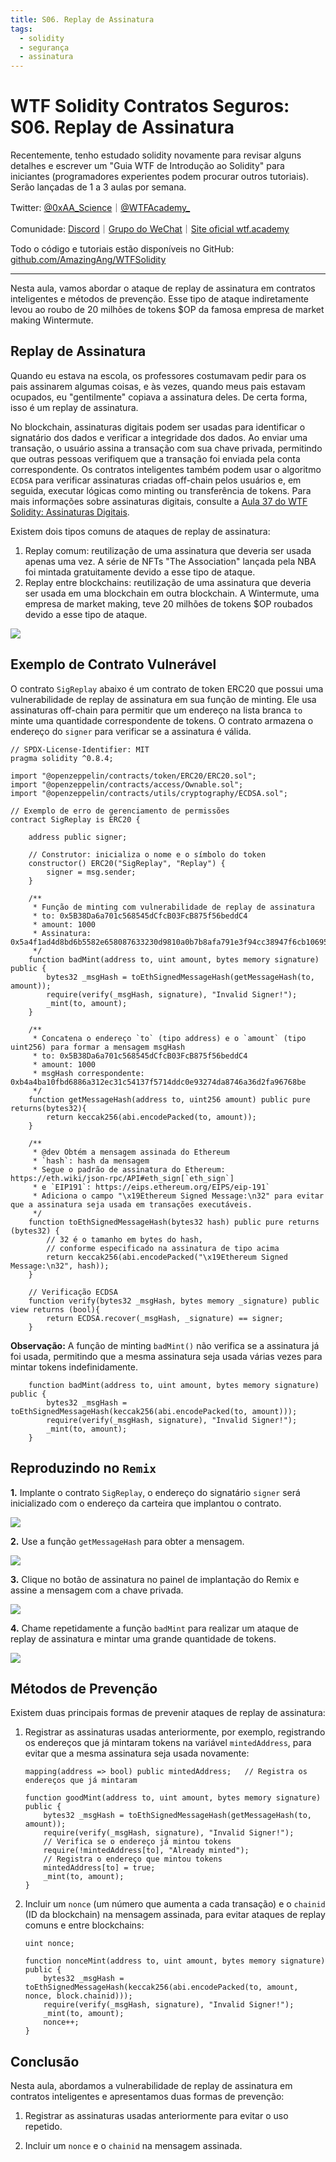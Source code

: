 ```yaml
---
title: S06. Replay de Assinatura
tags:
  - solidity
  - segurança
  - assinatura
---
```


# WTF Solidity Contratos Seguros: S06. Replay de Assinatura

Recentemente, tenho estudado solidity novamente para revisar alguns detalhes e escrever um "Guia WTF de Introdução ao Solidity" para iniciantes (programadores experientes podem procurar outros tutoriais). Serão lançadas de 1 a 3 aulas por semana.

Twitter: [@0xAA_Science](https://twitter.com/0xAA_Science)｜[@WTFAcademy_](https://twitter.com/WTFAcademy_)

Comunidade: [Discord](https://discord.gg/5akcruXrsk)｜[Grupo do WeChat](https://docs.google.com/forms/d/e/1FAIpQLSe4KGT8Sh6sJ7hedQRuIYirOoZK_85miz3dw7vA1-YjodgJ-A/viewform?usp=sf_link)｜[Site oficial wtf.academy](https://wtf.academy)

Todo o código e tutoriais estão disponíveis no GitHub: [github.com/AmazingAng/WTFSolidity](https://github.com/AmazingAng/WTFSolidity)

-----

Nesta aula, vamos abordar o ataque de replay de assinatura em contratos inteligentes e métodos de prevenção. Esse tipo de ataque indiretamente levou ao roubo de 20 milhões de tokens $OP da famosa empresa de market making Wintermute.

## Replay de Assinatura

Quando eu estava na escola, os professores costumavam pedir para os pais assinarem algumas coisas, e às vezes, quando meus pais estavam ocupados, eu "gentilmente" copiava a assinatura deles. De certa forma, isso é um replay de assinatura.

No blockchain, assinaturas digitais podem ser usadas para identificar o signatário dos dados e verificar a integridade dos dados. Ao enviar uma transação, o usuário assina a transação com sua chave privada, permitindo que outras pessoas verifiquem que a transação foi enviada pela conta correspondente. Os contratos inteligentes também podem usar o algoritmo `ECDSA` para verificar assinaturas criadas off-chain pelos usuários e, em seguida, executar lógicas como minting ou transferência de tokens. Para mais informações sobre assinaturas digitais, consulte a [Aula 37 do WTF Solidity: Assinaturas Digitais](../37_Signature/readme.md).

Existem dois tipos comuns de ataques de replay de assinatura:

1. Replay comum: reutilização de uma assinatura que deveria ser usada apenas uma vez. A série de NFTs "The Association" lançada pela NBA foi mintada gratuitamente devido a esse tipo de ataque.
2. Replay entre blockchains: reutilização de uma assinatura que deveria ser usada em uma blockchain em outra blockchain. A Wintermute, uma empresa de market making, teve 20 milhões de tokens $OP roubados devido a esse tipo de ataque.

![](./img/S06-1.png)

## Exemplo de Contrato Vulnerável

O contrato `SigReplay` abaixo é um contrato de token ERC20 que possui uma vulnerabilidade de replay de assinatura em sua função de minting. Ele usa assinaturas off-chain para permitir que um endereço na lista branca `to` minte uma quantidade correspondente de tokens. O contrato armazena o endereço do `signer` para verificar se a assinatura é válida.

```solidity
// SPDX-License-Identifier: MIT
pragma solidity ^0.8.4;

import "@openzeppelin/contracts/token/ERC20/ERC20.sol";
import "@openzeppelin/contracts/access/Ownable.sol";
import "@openzeppelin/contracts/utils/cryptography/ECDSA.sol";

// Exemplo de erro de gerenciamento de permissões
contract SigReplay is ERC20 {

    address public signer;

    // Construtor: inicializa o nome e o símbolo do token
    constructor() ERC20("SigReplay", "Replay") {
        signer = msg.sender;
    }
    
    /**
     * Função de minting com vulnerabilidade de replay de assinatura
     * to: 0x5B38Da6a701c568545dCfcB03FcB875f56beddC4
     * amount: 1000
     * Assinatura: 0x5a4f1ad4d8bd6b5582e658087633230d9810a0b7b8afa791e3f94cc38947f6cb1069519caf5bba7b975df29cbfdb4ada355027589a989435bf88e825841452f61b
     */
    function badMint(address to, uint amount, bytes memory signature) public {
        bytes32 _msgHash = toEthSignedMessageHash(getMessageHash(to, amount));
        require(verify(_msgHash, signature), "Invalid Signer!");
        _mint(to, amount);
    }

    /**
     * Concatena o endereço `to` (tipo address) e o `amount` (tipo uint256) para formar a mensagem msgHash
     * to: 0x5B38Da6a701c568545dCfcB03FcB875f56beddC4
     * amount: 1000
     * msgHash correspondente: 0xb4a4ba10fbd6886a312ec31c54137f5714ddc0e93274da8746a36d2fa96768be
     */
    function getMessageHash(address to, uint256 amount) public pure returns(bytes32){
        return keccak256(abi.encodePacked(to, amount));
    }

    /**
     * @dev Obtém a mensagem assinada do Ethereum
     * `hash`: hash da mensagem
     * Segue o padrão de assinatura do Ethereum: https://eth.wiki/json-rpc/API#eth_sign[`eth_sign`]
     * e `EIP191`: https://eips.ethereum.org/EIPS/eip-191`
     * Adiciona o campo "\x19Ethereum Signed Message:\n32" para evitar que a assinatura seja usada em transações executáveis.
     */
    function toEthSignedMessageHash(bytes32 hash) public pure returns (bytes32) {
        // 32 é o tamanho em bytes do hash,
        // conforme especificado na assinatura de tipo acima
        return keccak256(abi.encodePacked("\x19Ethereum Signed Message:\n32", hash));
    }

    // Verificação ECDSA
    function verify(bytes32 _msgHash, bytes memory _signature) public view returns (bool){
        return ECDSA.recover(_msgHash, _signature) == signer;
    }
```

**Observação:** A função de minting `badMint()` não verifica se a assinatura já foi usada, permitindo que a mesma assinatura seja usada várias vezes para mintar tokens indefinidamente.

```solidity
    function badMint(address to, uint amount, bytes memory signature) public {
        bytes32 _msgHash = toEthSignedMessageHash(keccak256(abi.encodePacked(to, amount)));
        require(verify(_msgHash, signature), "Invalid Signer!");
        _mint(to, amount);
    }
```

## Reproduzindo no `Remix`

**1.** Implante o contrato `SigReplay`, o endereço do signatário `signer` será inicializado com o endereço da carteira que implantou o contrato.

![](./img/S06-2.png)

**2.** Use a função `getMessageHash` para obter a mensagem.

![](./img/S06-3.png)

**3.** Clique no botão de assinatura no painel de implantação do Remix e assine a mensagem com a chave privada.

![](./img/S06-4.png)

**4.** Chame repetidamente a função `badMint` para realizar um ataque de replay de assinatura e mintar uma grande quantidade de tokens.

![](./img/S06-5.png)

## Métodos de Prevenção

Existem duas principais formas de prevenir ataques de replay de assinatura:

1. Registrar as assinaturas usadas anteriormente, por exemplo, registrando os endereços que já mintaram tokens na variável `mintedAddress`, para evitar que a mesma assinatura seja usada novamente:

    ```solidity
    mapping(address => bool) public mintedAddress;   // Registra os endereços que já mintaram
    
    function goodMint(address to, uint amount, bytes memory signature) public {
        bytes32 _msgHash = toEthSignedMessageHash(getMessageHash(to, amount));
        require(verify(_msgHash, signature), "Invalid Signer!");
        // Verifica se o endereço já mintou tokens
        require(!mintedAddress[to], "Already minted");
        // Registra o endereço que mintou tokens
        mintedAddress[to] = true;
        _mint(to, amount);
    }
    ```

2. Incluir um `nonce` (um número que aumenta a cada transação) e o `chainid` (ID da blockchain) na mensagem assinada, para evitar ataques de replay comuns e entre blockchains:

    ```solidity
    uint nonce;

    function nonceMint(address to, uint amount, bytes memory signature) public {
        bytes32 _msgHash = toEthSignedMessageHash(keccak256(abi.encodePacked(to, amount, nonce, block.chainid)));
        require(verify(_msgHash, signature), "Invalid Signer!");
        _mint(to, amount);
        nonce++;
    }
    ```

## Conclusão

Nesta aula, abordamos a vulnerabilidade de replay de assinatura em contratos inteligentes e apresentamos duas formas de prevenção:

1. Registrar as assinaturas usadas anteriormente para evitar o uso repetido.

2. Incluir um `nonce` e o `chainid` na mensagem assinada.

